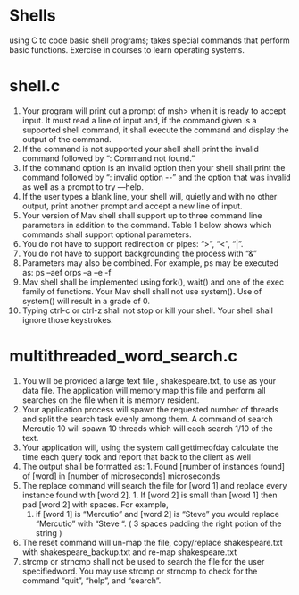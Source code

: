# Shells
using C to code basic shell programs; takes special commands that perform basic functions.  Exercise in courses to learn operating systems.

# shell.c
  1. Your program will print out a prompt of msh> when it is ready to accept input. It must read a line of input and, if the command given is a supported shell command, it shall execute the command and display the output of the command.
  2. If the command is not supported your shell shall print the invalid command followed by “: Command not found.”
  3. If the command option is an invalid option then your shell shall print the command followed by “: invalid option --” and the option that was invalid as well as a prompt to try —help.
  4.  If the user types a blank line, your shell will, quietly and with no other output, print another prompt and accept a new line of input.
  5.  Your version of Mav shell shall support up to three command line parameters in addition to the command. Table 1 below shows which commands shall support optional parameters.
  6.  You do not have to support redirection or pipes: “>”, “<”, “|”.
  7.  You do not have to support backgrounding the process with “&”
  8.  Parameters may also be combined. For example, ps may be executed as: ps –aef orps –a –e -f
  9.  Mav shell shall be implemented using fork(), wait() and one of the exec family of functions. Your Mav shell shall not use system(). Use of system() will result in a grade of 0.
  9.  Typing ctrl-c or ctrl-z shall not stop or kill your shell. Your shell shall ignore those keystrokes.


# multithreaded_word_search.c
  1. You will be provided a large text file , shakespeare.txt, to use as your data file. The application will memory map this file and perform all searches on the file when it is memory resident.
  2. Your application process will spawn the requested number of threads and split the search task evenly among them. A command of search Mercutio 10 will spawn 10 threads which will each search 1/10 of the text.
  3. Your application will, using the system call gettimeofday calculate the time each query took and report that back to the client as well
  4. The output shall be formatted as:
    1. Found [number of instances found] of [word] in [number of microseconds] microseconds
  5. The replace command will search the file for [word 1] and replace every instance found with [word 2]. 
    1. If [word 2] is small than [word 1] then pad [word 2] with spaces. For example, 
      1. if [word 1] is “Mercutio” and [word 2] is “Steve” you would replace “Mercutio” with “Steve “. ( 3 spaces padding the right potion of the string )
  6. The reset command will un-map the file, copy/replace shakespeare.txt with shakespeare_backup.txt and re-map shakespeare.txt
  7. strcmp or strncmp shall not be used to search the file for the user specifiedword. You may use strcmp or strncmp to check for the command “quit”, “help”, and “search”.
